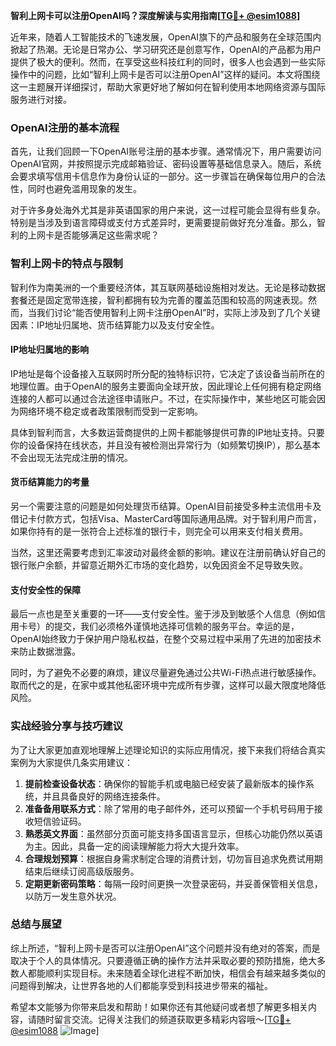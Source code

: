 **智利上网卡可以注册OpenAI吗？深度解读与实用指南[[TG💪+ @esim1088](https://t.me/s/esim1088)]**

近年来，随着人工智能技术的飞速发展，OpenAI旗下的产品和服务在全球范围内掀起了热潮。无论是日常办公、学习研究还是创意写作，OpenAI的产品都为用户提供了极大的便利。然而，在享受这些科技红利的同时，很多人也会遇到一些实际操作中的问题，比如“智利上网卡是否可以注册OpenAI”这样的疑问。本文将围绕这一主题展开详细探讨，帮助大家更好地了解如何在智利使用本地网络资源与国际服务进行对接。

### OpenAI注册的基本流程

首先，让我们回顾一下OpenAI账号注册的基本步骤。通常情况下，用户需要访问OpenAI官网，并按照提示完成邮箱验证、密码设置等基础信息录入。随后，系统会要求填写信用卡信息作为身份认证的一部分。这一步骤旨在确保每位用户的合法性，同时也避免滥用现象的发生。

对于许多身处海外尤其是非英语国家的用户来说，这一过程可能会显得有些复杂。特别是当涉及到语言障碍或支付方式差异时，更需要提前做好充分准备。那么，智利的上网卡是否能够满足这些需求呢？

### 智利上网卡的特点与限制

智利作为南美洲的一个重要经济体，其互联网基础设施相对发达。无论是移动数据套餐还是固定宽带连接，智利都拥有较为完善的覆盖范围和较高的网速表现。然而，当我们讨论“能否使用智利上网卡注册OpenAI”时，实际上涉及到了几个关键因素：IP地址归属地、货币结算能力以及支付安全性。

#### IP地址归属地的影响

IP地址是每个设备接入互联网时所分配的独特标识符，它决定了该设备当前所在的地理位置。由于OpenAI的服务主要面向全球开放，因此理论上任何拥有稳定网络连接的人都可以通过合法途径申请账户。不过，在实际操作中，某些地区可能会因为网络环境不稳定或者政策限制而受到一定影响。

具体到智利而言，大多数运营商提供的上网卡都能够提供可靠的IP地址支持。只要你的设备保持在线状态，并且没有被检测出异常行为（如频繁切换IP），那么基本不会出现无法完成注册的情况。

#### 货币结算能力的考量

另一个需要注意的问题是如何处理货币结算。OpenAI目前接受多种主流信用卡及借记卡付款方式，包括Visa、MasterCard等国际通用品牌。对于智利用户而言，如果你持有的是一张符合上述标准的银行卡，则完全可以用来支付相关费用。

当然，这里还需要考虑到汇率波动对最终金额的影响。建议在注册前确认好自己的银行账户余额，并留意近期外汇市场的变化趋势，以免因资金不足导致失败。

#### 支付安全性的保障

最后一点也是至关重要的一环——支付安全性。鉴于涉及到敏感个人信息（例如信用卡号）的提交，我们必须格外谨慎地选择可信赖的服务平台。幸运的是，OpenAI始终致力于保护用户隐私权益，在整个交易过程中采用了先进的加密技术来防止数据泄露。

同时，为了避免不必要的麻烦，建议尽量避免通过公共Wi-Fi热点进行敏感操作。取而代之的是，在家中或其他私密环境中完成所有步骤，这样可以最大限度地降低风险。

### 实战经验分享与技巧建议

为了让大家更加直观地理解上述理论知识的实际应用情况，接下来我们将结合真实案例为大家提供几条实用建议：

1. **提前检查设备状态**：确保你的智能手机或电脑已经安装了最新版本的操作系统，并且具备良好的网络连接条件。
2. **准备备用联系方式**：除了常用的电子邮件外，还可以预留一个手机号码用于接收短信验证码。
3. **熟悉英文界面**：虽然部分页面可能支持多国语言显示，但核心功能仍然以英语为主。因此，具备一定的阅读理解能力将大大提升效率。
4. **合理规划预算**：根据自身需求制定合理的消费计划，切勿盲目追求免费试用期结束后继续订阅高级版服务。
5. **定期更新密码策略**：每隔一段时间更换一次登录密码，并妥善保管相关信息，以防万一发生意外状况。

### 总结与展望

综上所述，“智利上网卡是否可以注册OpenAI”这个问题并没有绝对的答案，而是取决于个人的具体情况。只要遵循正确的操作方法并采取必要的预防措施，绝大多数人都能顺利实现目标。未来随着全球化进程不断加快，相信会有越来越多类似的问题得到解决，让世界各地的人们都能享受到科技进步带来的福祉。

希望本文能够为你带来启发和帮助！如果你还有其他疑问或者想了解更多相关内容，请随时留言交流。记得关注我们的频道获取更多精彩内容哦～[[TG💪+ @esim1088](https://t.me/s/esim1088) ![Image](https://i.postimg.cc/4NQfJmqS/Snipaste-2025-05-13-00-14-12.png)]